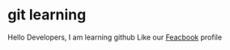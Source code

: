 # git learning
Hello Developers, I am learning github
Like our [Feacbook](https://Feacbook.com) profile